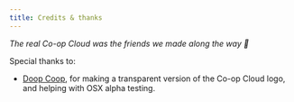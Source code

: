 ```yaml
---
title: Credits & thanks
---
```


_The real Co-op Cloud was the friends we made along the way 🌠_

Special thanks to:

 - [Doop Coop](mailto:cluck@doop.coop), for making a transparent version of the
		 Co-op Cloud logo, and helping with OSX alpha testing.

